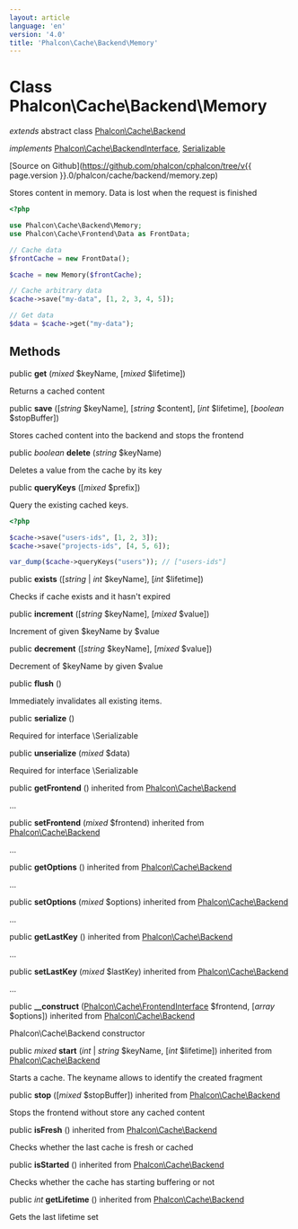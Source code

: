 ```yaml
---
layout: article
language: 'en'
version: '4.0'
title: 'Phalcon\Cache\Backend\Memory'
---
```

# Class **Phalcon\Cache\Backend\Memory**

*extends* abstract class [Phalcon\Cache\Backend](Phalcon_Cache_Backend)

*implements* [Phalcon\Cache\BackendInterface](Phalcon_Cache_BackendInterface), [Serializable](https://php.net/manual/en/class.serializable.php)

[Source on Github](https://github.com/phalcon/cphalcon/tree/v{{ page.version }}.0/phalcon/cache/backend/memory.zep)

Stores content in memory. Data is lost when the request is finished

```php
<?php

use Phalcon\Cache\Backend\Memory;
use Phalcon\Cache\Frontend\Data as FrontData;

// Cache data
$frontCache = new FrontData();

$cache = new Memory($frontCache);

// Cache arbitrary data
$cache->save("my-data", [1, 2, 3, 4, 5]);

// Get data
$data = $cache->get("my-data");

```


## Methods
public  **get** (*mixed* $keyName, [*mixed* $lifetime])

Returns a cached content



public  **save** ([*string* $keyName], [*string* $content], [*int* $lifetime], [*boolean* $stopBuffer])

Stores cached content into the backend and stops the frontend



public *boolean* **delete** (*string* $keyName)

Deletes a value from the cache by its key



public  **queryKeys** ([*mixed* $prefix])

Query the existing cached keys.

```php
<?php

$cache->save("users-ids", [1, 2, 3]);
$cache->save("projects-ids", [4, 5, 6]);

var_dump($cache->queryKeys("users")); // ["users-ids"]

```



public  **exists** ([*string* | *int* $keyName], [*int* $lifetime])

Checks if cache exists and it hasn't expired



public  **increment** ([*string* $keyName], [*mixed* $value])

Increment of given $keyName by $value



public  **decrement** ([*string* $keyName], [*mixed* $value])

Decrement of $keyName by given $value



public  **flush** ()

Immediately invalidates all existing items.



public  **serialize** ()

Required for interface \Serializable



public  **unserialize** (*mixed* $data)

Required for interface \Serializable



public  **getFrontend** () inherited from [Phalcon\Cache\Backend](Phalcon_Cache_Backend)

...


public  **setFrontend** (*mixed* $frontend) inherited from [Phalcon\Cache\Backend](Phalcon_Cache_Backend)

...


public  **getOptions** () inherited from [Phalcon\Cache\Backend](Phalcon_Cache_Backend)

...


public  **setOptions** (*mixed* $options) inherited from [Phalcon\Cache\Backend](Phalcon_Cache_Backend)

...


public  **getLastKey** () inherited from [Phalcon\Cache\Backend](Phalcon_Cache_Backend)

...


public  **setLastKey** (*mixed* $lastKey) inherited from [Phalcon\Cache\Backend](Phalcon_Cache_Backend)

...


public  **__construct** ([Phalcon\Cache\FrontendInterface](Phalcon_Cache_FrontendInterface) $frontend, [*array* $options]) inherited from [Phalcon\Cache\Backend](Phalcon_Cache_Backend)

Phalcon\Cache\Backend constructor



public *mixed* **start** (*int* | *string* $keyName, [*int* $lifetime]) inherited from [Phalcon\Cache\Backend](Phalcon_Cache_Backend)

Starts a cache. The keyname allows to identify the created fragment



public  **stop** ([*mixed* $stopBuffer]) inherited from [Phalcon\Cache\Backend](Phalcon_Cache_Backend)

Stops the frontend without store any cached content



public  **isFresh** () inherited from [Phalcon\Cache\Backend](Phalcon_Cache_Backend)

Checks whether the last cache is fresh or cached



public  **isStarted** () inherited from [Phalcon\Cache\Backend](Phalcon_Cache_Backend)

Checks whether the cache has starting buffering or not



public *int* **getLifetime** () inherited from [Phalcon\Cache\Backend](Phalcon_Cache_Backend)

Gets the last lifetime set



